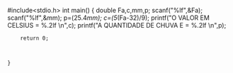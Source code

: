 #include<stdio.h>
    int main() {
    double Fa,c,mm,p;
        scanf("%lf",&Fa);
        scanf("%lf",&mm);
        p=(25.4*mm);
        c=(5*(Fa-32)/9);
        printf("O VALOR EM CELSIUS = %.2lf \n",c); 
        printf("A QUANTIDADE DE CHUVA E = %.2lf \n",p);
     
        return 0;
     
     
     
    }
